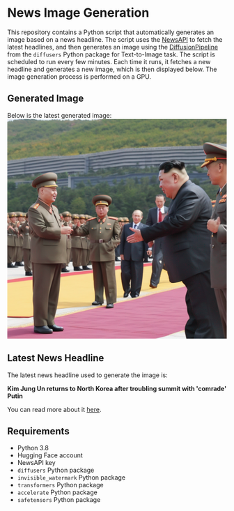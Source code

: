 # News Image Generation
This repository contains a Python script that automatically generates an image based on a news headline. The script uses the [NewsAPI](https://newsapi.org/) to fetch the latest headlines, and then generates an image using the [DiffusionPipeline](https://github.com/huggingface/diffusers) from the `diffusers` Python package for Text-to-Image task.
The script is scheduled to run every few minutes. Each time it runs, it fetches a new headline and generates a new image, which is then displayed below. The image generation process is performed on a GPU.

## Generated Image
Below is the latest generated image:
![Generated Image](image.png)

## Latest News Headline
The latest news headline used to generate the image is:

**Kim Jung Un returns to North Korea after troubling summit with 'comrade' Putin**

You can read more about it [here](https://news.google.com/rss/articles/CBMigAFodHRwczovL255cG9zdC5jb20vMjAyMy8wOS8xOS9ub3J0aC1rb3JlYS1zYXlzLWtpbS1qb25nLXVuLWlzLWJhY2staG9tZS1mcm9tLXJ1c3NpYS13aGVyZS1oZS1kZWVwZW5lZC1jb21yYWRlbHktdGllcy13aXRoLXB1dGluL9IBhAFodHRwczovL255cG9zdC5jb20vMjAyMy8wOS8xOS9ub3J0aC1rb3JlYS1zYXlzLWtpbS1qb25nLXVuLWlzLWJhY2staG9tZS1mcm9tLXJ1c3NpYS13aGVyZS1oZS1kZWVwZW5lZC1jb21yYWRlbHktdGllcy13aXRoLXB1dGluL2FtcC8?oc=5).

## Requirements
- Python 3.8
- Hugging Face account
- NewsAPI key
- `diffusers` Python package
- `invisible_watermark` Python package
- `transformers` Python package
- `accelerate` Python package
- `safetensors` Python package
